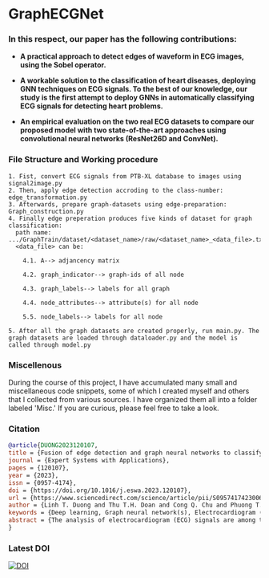 # GraphECGNet

### **In this respect, our paper has the following contributions:**

- **A practical approach to detect edges of waveform in ECG images, using the Sobel operator.**

- **A workable solution to the classification of heart diseases, deploying GNN techniques on ECG signals. To the best of our knowledge, our study is the first attempt to deploy GNNs in automatically classifying ECG signals for detecting heart problems.**

- **An empirical evaluation on the two real ECG datasets to compare our proposed model with two state-of-the-art approaches using convolutional neural networks (ResNet26D and ConvNet).**


### File Structure and Working procedure
```
1. Fist, convert ECG signals from PTB-XL database to images using signal2image.py
2. Then, apply edge detection accroding to the class-number: edge_transformation.py
3. Afterwards, prepare graph-datasets using edge-preparation: Graph_construction.py
4. Finally edge preperation produces five kinds of dataset for graph classification:
  path name: .../GraphTrain/dataset/<dataset_name>/raw/<dataset_name>_<data_file>.txt. 
  <data_file> can be:
    
    4.1. A--> adjancency matrix 
    
    4.2. graph_indicator--> graph-ids of all node 
    
    4.3. graph_labels--> labels for all graph 
    
    4.4. node_attributes--> attribute(s) for all node 
    
    5.5. node_labels--> labels for all node
    
5. After all the graph datasets are created properly, run main.py. The graph datasets are loaded through dataloader.py and the model is called through model.py
```
### Miscellenous 
During the course of this project, I have accumulated many small and miscellaneous code snippets, some of which I created myself and others that I collected from various sources. I have organized them all into a folder labeled 'Misc.' If you are curious, please feel free to take a look.
### Citation

```bibtex
@article{DUONG2023120107,
title = {Fusion of edge detection and graph neural networks to classifying electrocardiogram signals},
journal = {Expert Systems with Applications},
pages = {120107},
year = {2023},
issn = {0957-4174},
doi = {https://doi.org/10.1016/j.eswa.2023.120107},
url = {https://www.sciencedirect.com/science/article/pii/S0957417423006097},
author = {Linh T. Duong and Thu T.H. Doan and Cong Q. Chu and Phuong T. Nguyen},
keywords = {Deep learning, Graph neural network(s), Electrocardiogram (ECG/EKG), Bio-signalling, Healthcare},
abstract = {The analysis of electrocardiogram (ECG) signals are among the key factors in the diagnosis of cardiovascular diseases (CVDs). However, automatic processing of ECG in clinical practice is still restrained by the accuracy of existing algorithms. Deep learning methods have recently achieved striking success in a variety of task including predictive healthcare. Graph neural networks are a class of machine learning algorithms which can learn by directly extracting important information from graph-structured data, and perform prediction on unknown data. Such algorithms are suitable for mining complex graph data, deducing useful predictions. In this work, we present a Graph Neural Network (GNN) model trained in two datasets with more than 107,000 single-lead signal images extracted from laboratories of Boston’s Beth Israel Hospital and of the Massachusetts Institute of Technology (MITBIH), and 1.5 million labelled exams analyzed by the Physikalisch-Technische Bundesanstalt (PTB). Our proposed GNN achieves promising performance, i.e., the results show that ECG classification based on GNNs using either single-lead or 12-lead setup is closer to the human-level in standard clinical practice. By several testing instances, the proposed approach obtains an accuracy of 1.0, thereby outperforming various state-of-the-art baselines by both databases with respect to effectiveness and timing efficiency. We anticipate that the approach can be deployed as a non-invasive pre-screening tool to assist doctors in real-time monitoring and performing their diagnosis activities.}
}
```
### Latest DOI

[![DOI](https://zenodo.org/badge/168799526.svg)](https://doi.org/10.1016/j.eswa.2023.120107)
